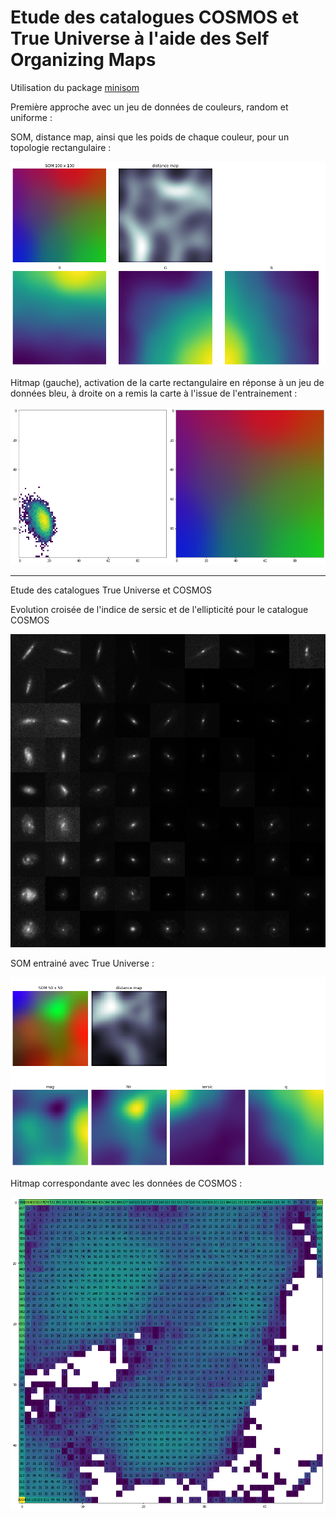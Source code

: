# Etude des catalogues COSMOS et True Universe à l'aide des Self Organizing Maps



Utilisation du package [minisom](https://github.com/JustGlowing/minisom) 



Première approche avec un jeu de données de couleurs, random et uniforme :

SOM, distance map, ainsi que les poids de chaque couleur, pour un topologie rectangulaire :

![SOMs rectangular](figures/SOM_rect_norm_uniform.png)



Hitmap (gauche), activation de la carte rectangulaire en réponse à un jeu de données bleu, à droite on a remis la carte à l'issue de l'entrainement :

![SOMs rectangular](figures/hitmap.png)







---

Etude des catalogues True Universe et COSMOS

Evolution croisée de l'indice de sersic et de l'ellipticité pour le catalogue COSMOS

![COSMOS catalog](figures/GxCOSMOS.png)





SOM entrainé avec True Universe :

![SOM TU CS](figures/SOM_CS_TU.png)



Hitmap correspondante avec les données de COSMOS :

![heatmap COSMOS](figures/hitmap_CS_TU.png)